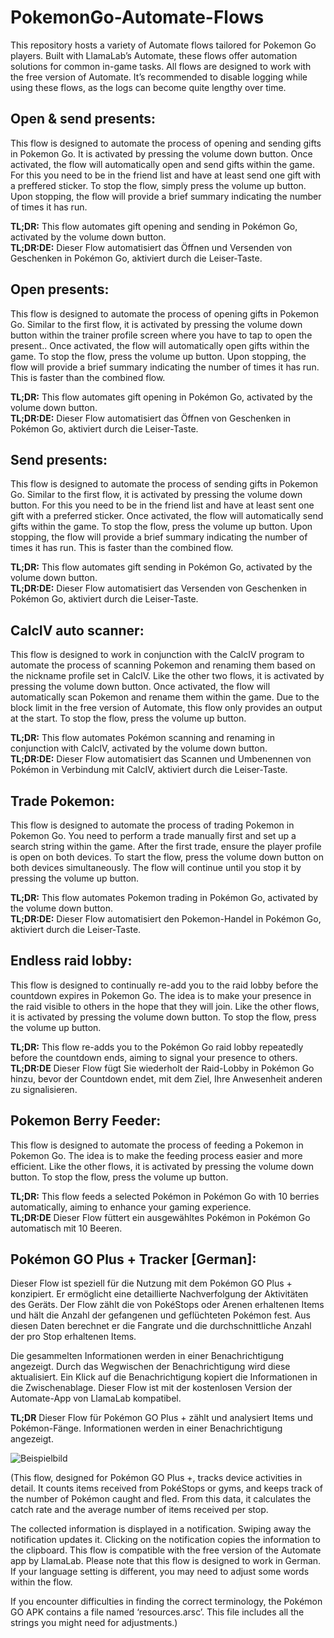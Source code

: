 # PokemonGo-Automate-Flows
This repository hosts a variety of Automate flows tailored for Pokemon Go players. Built with LlamaLab’s Automate, these flows offer automation solutions for common in-game tasks. All flows are designed to work with the free version of Automate. It’s recommended to disable logging while using these flows, as the logs can become quite lengthy over time.

## Open & send presents:
This flow is designed to automate the process of opening and sending gifts in Pokemon Go. It is activated by pressing the volume down button. Once activated, the flow will automatically open and send gifts within the game. For this you need to be in the friend list and have at least send one gift with a preffered sticker. To stop the flow, simply press the volume up button. Upon stopping, the flow will provide a brief summary indicating the number of times it has run.

**TL;DR:**
This flow automates gift opening and sending in Pokémon Go, activated by the volume down button.<br/>
**TL;DR:DE:**
Dieser Flow automatisiert das Öffnen und Versenden von Geschenken in Pokémon Go, aktiviert durch die Leiser-Taste.

## Open presents:
This flow is designed to automate the process of opening gifts in Pokemon Go. Similar to the first flow, it is activated by pressing the volume down button within the trainer profile screen where you have to tap to open the present.. Once activated, the flow will automatically open gifts within the game. To stop the flow, press the volume up button. Upon stopping, the flow will provide a brief summary indicating the number of times it has run. 
This is faster than the combined flow.

**TL;DR:**
This flow automates gift opening in Pokémon Go, activated by the volume down button.<br/>
**TL;DR:DE:**
Dieser Flow automatisiert das Öffnen von Geschenken in Pokémon Go, aktiviert durch die Leiser-Taste.

## Send presents:
This flow is designed to automate the process of sending gifts in Pokemon Go. Similar to the first flow, it is activated by pressing the volume down button. For this you need to be in the friend list and have at least sent one gift with a preferred sticker. Once activated, the flow will automatically send gifts within the game. To stop the flow, press the volume up button. Upon stopping, the flow will provide a brief summary indicating the number of times it has run. 
This is faster than the combined flow.

**TL;DR:**
This flow automates gift sending in Pokémon Go, activated by the volume down button.<br/>
**TL;DR:DE:**
Dieser Flow automatisiert das Versenden von Geschenken in Pokémon Go, aktiviert durch die Leiser-Taste.

## CalcIV auto scanner:
This flow is designed to work in conjunction with the CalcIV program to automate the process of scanning Pokemon and renaming them based on the nickname profile set in CalcIV. Like the other two flows, it is activated by pressing the volume down button. Once activated, the flow will automatically scan Pokemon and rename them within the game. Due to the block limit in the free version of Automate, this flow only provides an output at the start. To stop the flow, press the volume up button.

**TL;DR:**
This flow automates Pokémon scanning and renaming in conjunction with CalcIV, activated by the volume down button.<br/>
**TL;DR:DE:**
Dieser Flow automatisiert das Scannen und Umbenennen von Pokémon in Verbindung mit CalcIV, aktiviert durch die Leiser-Taste.

## Trade Pokemon:
This flow is designed to automate the process of trading Pokemon in Pokemon Go. You need to perform a trade manually first and set up a search string within the game. After the first trade, ensure the player profile is open on both devices. To start the flow, press the volume down button on both devices simultaneously. The flow will continue until you stop it by pressing the volume up button.

**TL;DR:**
This flow automates Pokemon trading in Pokémon Go, activated by the volume down button.<br/>
**TL;DR:DE:**
Dieser Flow automatisiert den Pokemon-Handel in Pokémon Go, aktiviert durch die Leiser-Taste.

## Endless raid lobby:
This flow is designed to continually re-add you to the raid lobby before the countdown expires in Pokemon Go. The idea is to make your presence in the raid visible to others in the hope that they will join. Like the other flows, it is activated by pressing the volume down button. To stop the flow, press the volume up button.

**TL;DR:**
This flow re-adds you to the Pokémon Go raid lobby repeatedly before the countdown ends, aiming to signal your presence to others.<br/>
**TL;DR:DE**
Dieser Flow fügt Sie wiederholt der Raid-Lobby in Pokémon Go hinzu, bevor der Countdown endet, mit dem Ziel, Ihre Anwesenheit anderen zu signalisieren.

## Pokemon Berry Feeder:
This flow is designed to automate the process of feeding a Pokemon in Pokemon Go. The idea is to make the feeding process easier and more efficient. Like the other flows, it is activated by pressing the volume down button. To stop the flow, press the volume up button.

**TL;DR:**
This flow feeds a selected Pokémon in Pokémon Go with 10 berries automatically, aiming to enhance your gaming experience.<br/>
**TL;DR:DE**
Dieser Flow füttert ein ausgewähltes Pokémon in Pokémon Go automatisch mit 10 Beeren.

## Pokémon GO Plus + Tracker [German]:
Dieser Flow ist speziell für die Nutzung mit dem Pokémon GO Plus + konzipiert. Er ermöglicht eine detaillierte Nachverfolgung der Aktivitäten des Geräts. Der Flow zählt die von PokéStops oder Arenen erhaltenen Items und hält die Anzahl der gefangenen und geflüchteten Pokémon fest. Aus diesen Daten berechnet er die Fangrate und die durchschnittliche Anzahl der pro Stop erhaltenen Items.

Die gesammelten Informationen werden in einer Benachrichtigung angezeigt. Durch das Wegwischen der Benachrichtigung wird diese aktualisiert. Ein Klick auf die Benachrichtigung kopiert die Informationen in die Zwischenablage. Dieser Flow ist mit der kostenlosen Version der Automate-App von LlamaLab kompatibel.

**TL;DR**
 Dieser Flow für Pokémon GO Plus + zählt und analysiert Items und Pokémon-Fänge. Informationen werden in einer Benachrichtigung angezeigt. 

![Beispielbild](https://github.com/chrisisth/PokemonGo-Automate-Flows/blob/031391f95275ed17d9f04f6e95f9bc246ae4282a/Pok%C3%A9mon%20GO%20Plus%20+%20Tracker%20%5BGerman%5D/Beispiel.jpg "Beispielbild")


(This flow, designed for Pokémon GO Plus +, tracks device activities in detail. It counts items received from PokéStops or gyms, and keeps track of the number of Pokémon caught and fled. From this data, it calculates the catch rate and the average number of items received per stop.

The collected information is displayed in a notification. Swiping away the notification updates it. Clicking on the notification copies the information to the clipboard. This flow is compatible with the free version of the Automate app by LlamaLab. Please note that this flow is designed to work in German. If your language setting is different, you may need to adjust some words within the flow.

If you encounter difficulties in finding the correct terminology, the Pokémon GO APK contains a file named ‘resources.arsc’. This file includes all the strings you might need for adjustments.)
